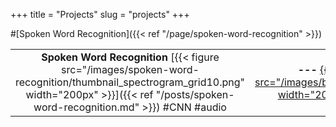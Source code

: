 +++
title = "Projects"
slug = "projects"
+++



#[Spoken Word Recognition]({{< ref "/page/spoken-word-recognition" >}})



| | | |
|:-:|:-:|:-:|
| **Spoken Word Recognition**  [{{< figure src="/images/spoken-word-recognition/thumbnail_spectrogram_grid10.png" width="200px" >}}]({{< ref "/posts/spoken-word-recognition.md" >}})  #CNN #audio  | **---**  [{{< figure src="/images/blacksquare.jpeg" width="200px" >}}]()  #...  | **Music Genre Recognition**  [{{< figure src="/images/music-genre-recognition/thumbnail_spectrowave.png" width="200px" >}}]()  #RNN #audio  |
